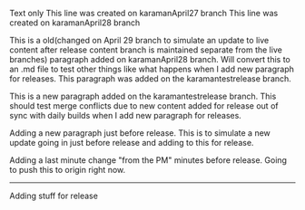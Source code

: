 Text only
This line was created on karamanApril27 branch
This line was created on karamanApril28 branch

This is a old(changed on April 29 branch to simulate an update to live content after release content branch is maintained separate from the live branches) paragraph added on karamanApril28 branch.  Will convert this to an .md file to test other things like what happens<merging conflicts here locally>
when I add new paragraph for releases. This paragraph was added on the karamantestrelease branch.

This is a new paragraph added on the karamantestrelease branch.
This should test merge conflicts due to new
content added for release out of sync with
daily builds when I add new paragraph for releases.

Adding a new paragraph just before release.  This is to simulate a new update going in just before release and adding to this for release.

Adding a last minute change "from the PM" minutes before release.  Going to push this to origin right now.

---
Adding stuff for release
